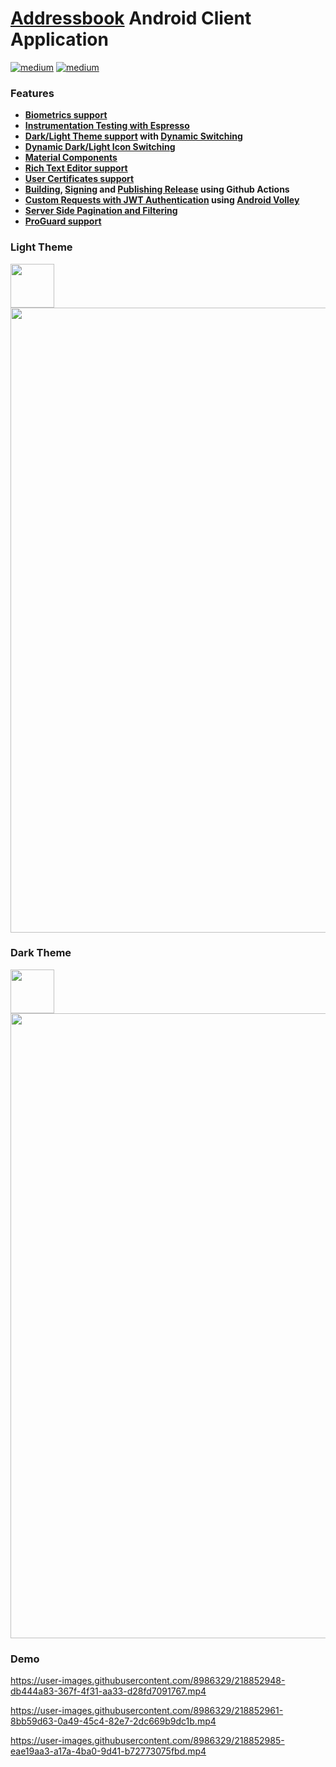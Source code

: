 # [Addressbook](https://github.com/dredwardhyde/addressbook) Android Client Application

[![medium](https://aleen42.github.io/badges/src/medium.svg)](https://medium.com/geekculture/how-to-make-a-login-activity-with-biometrics-support-on-android-62185f19cda1)  [![medium](https://aleen42.github.io/badges/src/medium.svg)](https://medium.com/geekculture/how-to-build-sign-and-publish-android-application-using-github-actions-aa6346679254)


### Features

- **[Biometrics support](https://github.com/dredwardhyde/addressbook-android-app/blob/master/app/src/main/kotlin/com/deepschneider/addressbook/activities/LoginActivity.kt#L338)**
- **[Instrumentation Testing with Espresso](https://github.com/dredwardhyde/addressbook-android-app/blob/master/app/src/androidTest/kotlin/com/deepschneider/addressbook/WorkflowTest.kt)**
- **[Dark/Light Theme support](https://github.com/dredwardhyde/addressbook-android-app/blob/master/app/src/main/res/values/themes.xml) with [Dynamic Switching](https://github.com/dredwardhyde/addressbook-android-app/blob/master/app/src/main/kotlin/com/deepschneider/addressbook/activities/LoginActivity.kt#L60)**
- **[Dynamic Dark/Light Icon Switching](https://github.com/dredwardhyde/addressbook-android-app/blob/master/app/src/main/kotlin/com/deepschneider/addressbook/activities/LoginActivity.kt#L99)**
- **[Material Components](https://github.com/dredwardhyde/addressbook-android-app#demo)**
- **[Rich Text Editor support](https://github.com/dredwardhyde/addressbook-android-app/blob/master/app/src/main/res/layouts/activities/layout/activity_create_or_edit_person.xml#L179)**
- **[User Certificates support](https://github.com/dredwardhyde/addressbook-android-app/blob/master/app/src/main/res/xml/network_security_config.xml#L5)**
- **[Building](https://github.com/dredwardhyde/addressbook-android-app/blob/master/.github/workflows/android.yml#L31), [Signing](https://github.com/dredwardhyde/addressbook-android-app/blob/master/app/build.gradle#L20) and [Publishing Release](https://github.com/dredwardhyde/addressbook-android-app/blob/master/.github/workflows/android.yml#L44) using Github Actions**
- **[Custom Requests with JWT Authentication](https://github.com/dredwardhyde/addressbook-android-app/blob/master/app/src/main/kotlin/com/deepschneider/addressbook/network/FilteredListRequest.kt) using [Android Volley](https://github.com/dredwardhyde/addressbook-android-app/blob/master/app/src/main/kotlin/com/deepschneider/addressbook/activities/AbstractListActivity.kt#L96)**
- **[Server Side Pagination and Filtering](https://github.com/dredwardhyde/addressbook-android-app/blob/master/app/src/main/kotlin/com/deepschneider/addressbook/activities/OrganizationsActivity.kt#L82)**
- **[ProGuard support](https://github.com/dredwardhyde/addressbook-android-app/blob/master/app/proguard-rules.pro)**

### Light Theme
<img src="https://raw.githubusercontent.com/dredwardhyde/addressbook-android-app/master/app/src/main/res/mipmap-xxxhdpi/ic_launcher.png" width="70"/>  
<img src="https://raw.githubusercontent.com/dredwardhyde/addressbook-android-app/master/screenshots/all_panels_light.png" width="1000"/>  

### Dark Theme
<img src="https://raw.githubusercontent.com/dredwardhyde/addressbook-android-app/master/app/src/main/res/mipmap-xxxhdpi/ic_launcher_dark.png" width="70"/>  
<img src="https://raw.githubusercontent.com/dredwardhyde/addressbook-android-app/master/screenshots/all_panels_dark.png" width="1000"/>  

### Demo

https://user-images.githubusercontent.com/8986329/218852948-db444a83-367f-4f31-aa33-d28fd7091767.mp4

https://user-images.githubusercontent.com/8986329/218852961-8bb59d63-0a49-45c4-82e7-2dc669b9dc1b.mp4

https://user-images.githubusercontent.com/8986329/218852985-eae19aa3-a17a-4ba0-9d41-b72773075fbd.mp4
